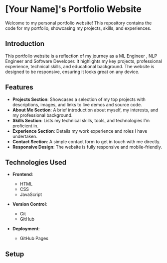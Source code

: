 # [Your Name]'s Portfolio Website

Welcome to my personal portfolio website! This repository contains the code for my portfolio, showcasing my projects, skills, and experiences.


## Introduction

This portfolio website is a reflection of my journey as a ML Engineer , NLP Engineer and Software Developer. It highlights my key projects, professional experience, technical skills, and educational background. The website is designed to be responsive, ensuring it looks great on any device.

## Features

- **Projects Section**: Showcases a selection of my top projects with descriptions, images, and links to live demos and source code.
- **About Me Section**: A brief introduction about myself, my interests, and my professional background.
- **Skills Section**: Lists my technical skills, tools, and technologies I’m proficient in.
- **Experience Section**: Details my work experience and roles I have undertaken.
- **Contact Section**: A simple contact form to get in touch with me directly.
- **Responsive Design**: The website is fully responsive and mobile-friendly.

## Technologies Used

- **Frontend**:
  - HTML
  - CSS
  - JavaScript




- **Version Control**:
  - Git
  - GitHub

- **Deployment**:
  - GitHub Pages

## Setup

